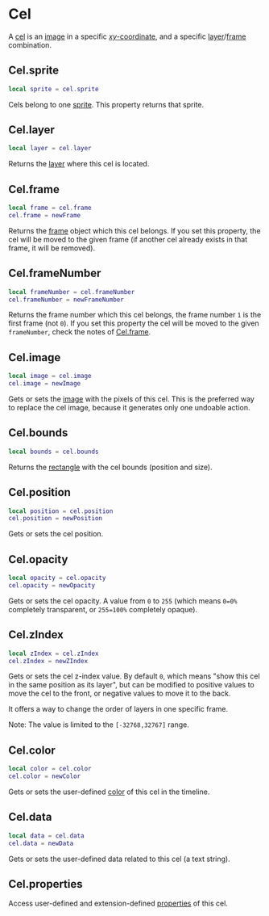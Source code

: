 # Cel

A [cel](https://www.aseprite.org/docs/cel/) is an [image](#celimage) in a specific
[*xy*-coordinate](#celposition), and a specific
[layer](#cellayer)/[frame](#celframe) combination.

## Cel.sprite

```lua
local sprite = cel.sprite
```

Cels belong to one [sprite](sprite.md#sprite). This property returns that sprite.

## Cel.layer

```lua
local layer = cel.layer
```

Returns the [layer](layer.md#layer) where this cel is located.

## Cel.frame

```lua
local frame = cel.frame
cel.frame = newFrame
```

Returns the [frame](frame.md#frame) object which this cel belongs.  If
you set this property, the cel will be moved to the given frame (if
another cel already exists in that frame, it will be removed).

## Cel.frameNumber

```lua
local frameNumber = cel.frameNumber
cel.frameNumber = newFrameNumber
```

Returns the frame number which this cel belongs, the frame number `1`
is the first frame (not `0`). If you set this property the cel will be
moved to the given `frameNumber`, check the notes of [Cel.frame](#celframe).

## Cel.image

```lua
local image = cel.image
cel.image = newImage
```

Gets or sets the [image](image.md#image) with the pixels of this cel. This
is the preferred way to replace the cel image, because it generates
only one undoable action.

## Cel.bounds

```lua
local bounds = cel.bounds
```

Returns the [rectangle](rectangle.md#rectangle) with the cel bounds (position
and size).

## Cel.position

```lua
local position = cel.position
cel.position = newPosition
```

Gets or sets the cel position.

## Cel.opacity

```lua
local opacity = cel.opacity
cel.opacity = newOpacity
```

Gets or sets the cel opacity. A value from `0` to `255` (which means
`0=0%` completely transparent, or `255=100%` completely opaque).

## Cel.zIndex

```lua
local zIndex = cel.zIndex
cel.zIndex = newZIndex
```

Gets or sets the cel z-index value. By default `0`, which means "show
this cel in the same position as its layer", but can be modified to
positive values to move the cel to the front, or negative values to
move it to the back.

It offers a way to change the order of layers in one specific frame.

Note: The value is limited to the `[-32768,32767]` range.

## Cel.color

```lua
local color = cel.color
cel.color = newColor
```

Gets or sets the user-defined [color](color.md#color) of this cel in the timeline.

## Cel.data

```lua
local data = cel.data
cel.data = newData
```

Gets or sets the user-defined data related to this cel (a text string).

## Cel.properties

Access user-defined and extension-defined
[properties](properties.md#properties) of this cel.
